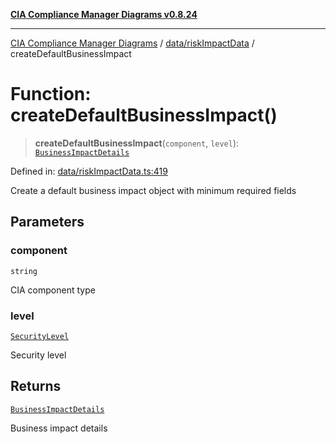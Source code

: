 [**CIA Compliance Manager Diagrams v0.8.24**](../../../README.md)

***

[CIA Compliance Manager Diagrams](../../../modules.md) / [data/riskImpactData](../README.md) / createDefaultBusinessImpact

# Function: createDefaultBusinessImpact()

> **createDefaultBusinessImpact**(`component`, `level`): [`BusinessImpactDetails`](../../../types/interfaces/BusinessImpactDetails.md)

Defined in: [data/riskImpactData.ts:419](https://github.com/Hack23/cia-compliance-manager/blob/8f5d084752ccee354557e96bf8b49239fb671c91/src/data/riskImpactData.ts#L419)

Create a default business impact object with minimum required fields

## Parameters

### component

`string`

CIA component type

### level

[`SecurityLevel`](../../../types/cia/type-aliases/SecurityLevel.md)

Security level

## Returns

[`BusinessImpactDetails`](../../../types/interfaces/BusinessImpactDetails.md)

Business impact details
